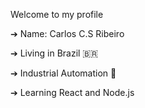 Welcome to my profile 

➔ Name: Carlos C.S Ribeiro 

➔ Living in Brazil 🇧🇷

➔ Industrial Automation 🔌

➔ Learning React and Node.js
<!---
CS-Ribeiro/CS-Ribeiro is a ✨ special ✨ repository because its `README.md` (this file) appears on your GitHub profile.
You can click the Preview link to take a look at your changes.
--->
